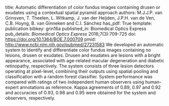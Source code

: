 title: Automatic differentiation of color fundus images containing drusen or exudates using a contextual spatial pyramid approach
authors: M.J.J.P. van Grinsven, T. Theelen, L. Witkamp, J. van der Heijden, J.P.H. van de Ven, C.B. Hoyng, B. van Ginneken and C.I. Sánchez
has_pdf: True
template: publication
bibkey: grin16a
published_in: Biomedical Optics Express
pub_details: <i>Biomedical Optics Express</i> 2016;7(3):709-725
doi: https://doi.org/10.1364/BOE.7.000709
pmid: http://www.ncbi.nlm.nih.gov/pubmed/27231583
We developed an automatic system to identify and differentiate color fundus images containing no lesions, drusen or exudates. Drusen and exudates are lesions with a bright appearance, associated with age-related macular degeneration and diabetic retinopathy, respectively. The system consists of three lesion detectors operating at pixel-level, combining their outputs using spatial pooling and classification with a random forest classifier. System performance was compared with ratings of two independent human observers using human-expert annotations as reference. Kappa agreements of 0.89, 0.97 and 0.92 and accuracies of 0.93, 0.98 and 0.95 were obtained for the system and observers, respectively.

